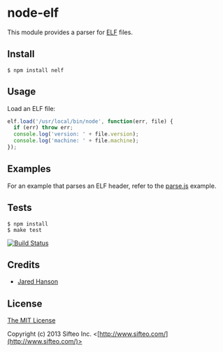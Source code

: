 # node-elf

This module provides a parser for [ELF](http://en.wikipedia.org/wiki/Executable_and_Linkable_Format)
files.

## Install

    $ npm install nelf

## Usage

Load an ELF file:

```javascript
elf.load('/usr/local/bin/node', function(err, file) {
  if (err) throw err;
  console.log('version: ' + file.version);
  console.log('machine: ' + file.machine);
});
```

## Examples

For an example that parses an ELF header, refer to the [parse.js](https://github.com/sifteo/node-elf/blob/master/examples/parse.js)
example.

## Tests

    $ npm install
    $ make test

[![Build Status](https://secure.travis-ci.org/sifteo/node-elf.png)](http://travis-ci.org/sifteo/node-elf)

## Credits

  - [Jared Hanson](http://github.com/jaredhanson)

## License

[The MIT License](http://opensource.org/licenses/MIT)

Copyright (c) 2013 Sifteo Inc. <[http://www.sifteo.com/](http://www.sifteo.com/)>
